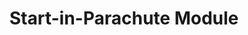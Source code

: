 ---
layout: default
use_title: true
title: Start-in-Parachute Module
#alt_title: Parachute Module
nav_order: 6
parent: Other Modules
# grand_parent: Modules
---